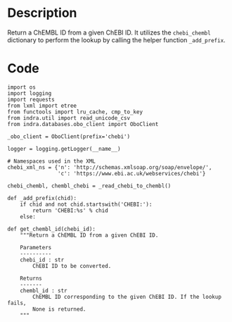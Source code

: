 # Description
Return a ChEMBL ID from a given ChEBI ID. It utilizes the `chebi_chembl` dictionary to perform the lookup by calling the helper function `_add_prefix`.

# Code
```
import os
import logging
import requests
from lxml import etree
from functools import lru_cache, cmp_to_key
from indra.util import read_unicode_csv
from indra.databases.obo_client import OboClient

_obo_client = OboClient(prefix='chebi')

logger = logging.getLogger(__name__)

# Namespaces used in the XML
chebi_xml_ns = {'n': 'http://schemas.xmlsoap.org/soap/envelope/',
                'c': 'https://www.ebi.ac.uk/webservices/chebi'}

chebi_chembl, chembl_chebi = _read_chebi_to_chembl()

def _add_prefix(chid):
    if chid and not chid.startswith('CHEBI:'):
        return 'CHEBI:%s' % chid
    else:

def get_chembl_id(chebi_id):
    """Return a ChEMBL ID from a given ChEBI ID.

    Parameters
    ----------
    chebi_id : str
        ChEBI ID to be converted.

    Returns
    -------
    chembl_id : str
        ChEMBL ID corresponding to the given ChEBI ID. If the lookup fails,
        None is returned.
    """

```
